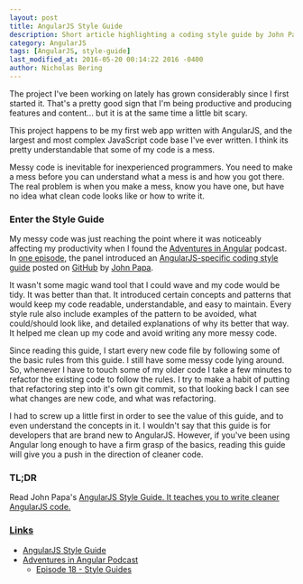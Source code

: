 ```yaml
---
layout: post
title: AngularJS Style Guide
description: Short article highlighting a coding style guide by John Papa.  The helpful open-source guide is hosted on github.
category: AngularJS
tags: [AngularJS, style-guide]
last_modified_at: 2016-05-20 00:14:22 2016 -0400
author: Nicholas Bering
---
```


The project I've been working on lately has grown considerably since I first started it.  That's a pretty good sign that I'm being productive and producing features and content... but it is at the same time a little bit scary.

This project happens to be my first web app written with AngularJS, and the largest and most complex JavaScript code base I've ever written.  I think its pretty understandable that some of my code is a mess.

Messy code is inevitable for inexperienced programmers.  You need to make a mess before you can understand what a mess is and how you got there.  The real problem is when you make a mess, know you have one, but have no idea what clean code looks like or how to write it.

### Enter the Style Guide

My messy code was just reaching the point where it was noticeably affecting my productivity when I found the <a href="https://devchat.tv/adv-in-angular/">Adventures in Angular</a> podcast.  In <a href="https://devchat.tv/adv-in-angular/018-aia-style-guides/">one episode</a>, the panel introduced an <a href="https://github.com/johnpapa/angularjs-styleguide">AngularJS-specific coding style guide</a> posted on <a href="https://github.com/">GitHub</a> by <a href="https://github.com/johnpapa">John Papa</a>.

It wasn't some magic wand tool that I could wave and my code would be tidy. It was better than that.  It introduced certain concepts and patterns that would keep my code readable, understandable, and easy to maintain.  Every style rule also include examples of the pattern to be avoided, what could/should look like, and detailed explanations of why its better that way.  It helped me clean up my code and avoid writing any more messy code.

Since reading this guide, I start every new code file by following some of the basic rules from this guide.  I still have some messy code lying around. So, whenever I have to touch some of my older code I take a few minutes to refactor the existing code to follow the rules.  I try to make a habit of putting that refactoring step into it's own git commit, so that looking back I can see what changes are new code, and what was refactoring.

I had to screw up a little first in order to see the value of this guide, and to even understand the concepts in it.  I wouldn't say that this guide is for developers that are brand new to AngularJS. However, if you've been using Angular long enough to have a firm grasp of the basics, reading this guide will give you a push in the direction of cleaner code.

### TL;DR

Read John Papa's <a href="https://github.com/johnpapa/angularjs-styleguide">AngularJS Style Guide.  It teaches you to write cleaner AngularJS code.

### Links

* <a href="https://github.com/johnpapa/angularjs-styleguide">AngularJS Style Guide</a>
* <a href="https://devchat.tv/adv-in-angular/">Adventures in Angular Podcast</a>
  * <a href="https://devchat.tv/adv-in-angular/018-aia-style-guides/">Episode 18 - Style Guides</a>
